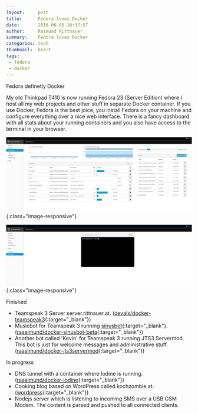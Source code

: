 ```yaml
---
layout:     post
title:      Fedora loves Docker
date:       2016-06-05 16:37:57
author:     Raimund Rittnauer
summary:    Fedora loves Docker
categories: tech
thumbnail:  heart
tags:
 - fedora
 - docker
---
```


Fedora definetly <i class="fa fa-heart"></i> Docker

My old Thinkpad T410 is now running Fedora 23 (Server Edition) where I host all my web projects and other stuff in separate Docker container.
If you use Docker, Fedora is the best joice, you install Fedora on your machine and configure everything over a nice web interface.
There is a fancy dashboard with all stats about your running containers and you also have access to the terminal in your browser.

![Docker Dashboard][fedora-dashboard]{:class="image-responsive"}

![Terminal][fedora-terminal]{:class="image-responsive"}

Finished
* Teamspeak 3 Server server.rittnauer.at. ([devalx/docker-teamspeak3][1]{:target="_blank"})
* Musicbot for Teamspeak 3 running [sinusbot][2]{:target="_blank"}. ([raaaimund/docker-sinusbot-beta][3]{:target="_blank"})
* Another bot called 'Kevin' for Teamspeak 3 running JTS3 Servermod. This bot is just for welcome messages and administrative stuff. ([raaaimund/docker-jts3servermod][4]{:target="_blank"})

In progress
* DNS tunnel with a container where Iodine is running. ([raaaimund/docker-iodine][5]{:target="_blank"})
* Cooking blog based on WordPress called kochzombie.at. ([wordpress][6]{:target="_blank"})
* Nodejs server which is listening to incoming SMS over a USB GSM Modem. The content is parsed and pushed to all connected clients.

[1]: https://hub.docker.com/r/devalx/docker-teamspeak3/
[2]: https://www.sinusbot.com/
[3]: https://hub.docker.com/r/raaaimund/docker-sinusbot-beta/
[4]: https://hub.docker.com/r/raaaimund/docker-jts3servermod/
[5]: https://hub.docker.com/r/raaaimund/docker-iodine/
[6]: https://hub.docker.com/_/wordpress/

[fedora-dashboard]: https://raw.githubusercontent.com/raaaimund/raaaimund.github.io/master/img/fedora-dashboard.png "Docker Dashboard"
[fedora-terminal]: https://raw.githubusercontent.com/raaaimund/raaaimund.github.io/master/img/fedora-terminal.png "Fedora Terminal"